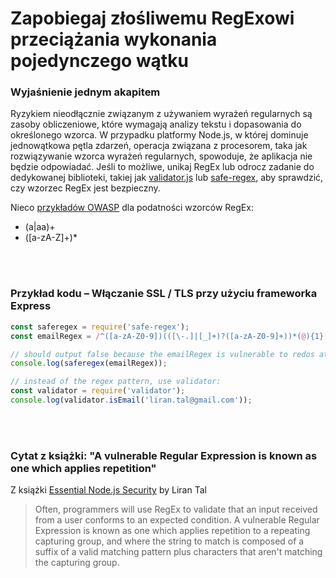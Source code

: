 # Zapobiegaj złośliwemu RegExowi przeciążania wykonania pojedynczego wątku

### Wyjaśnienie jednym akapitem

Ryzykiem nieodłącznie związanym z używaniem wyrażeń regularnych są zasoby obliczeniowe, które wymagają analizy tekstu i dopasowania do określonego wzorca. W przypadku platformy Node.js, w której dominuje jednowątkowa pętla zdarzeń, operacja związana z procesorem, taka jak rozwiązywanie wzorca wyrażeń regularnych, spowoduje, że aplikacja nie będzie odpowiadać.
Jeśli to możliwe, unikaj RegEx lub odrocz zadanie do dedykowanej biblioteki, takiej jak [validator.js](https://github.com/chriso/validator.js) lub [safe-regex](https://github.com/substack/safe-regex), aby sprawdzić, czy wzorzec RegEx jest bezpieczny.

Nieco [przykładów OWASP](https://www.owasp.org/index.php/Regular_expression_Denial_of_Service_-_ReDoS) dla podatności wzorców RegEx:
* (a|aa)+
* ([a-zA-Z]+)*

<br/><br/>

### Przykład kodu – Włączanie SSL / TLS przy użyciu frameworka Express

```javascript
const saferegex = require('safe-regex');
const emailRegex = /^([a-zA-Z0-9])(([\-.]|[_]+)?([a-zA-Z0-9]+))*(@){1}[a-z0-9]+[.]{1}(([a-z]{2,3})|([a-z]{2,3}[.]{1}[a-z]{2,3}))$/;

// should output false because the emailRegex is vulnerable to redos attacks
console.log(saferegex(emailRegex));

// instead of the regex pattern, use validator:
const validator = require('validator');
console.log(validator.isEmail('liran.tal@gmail.com'));
```

<br/><br/>

### Cytat z książki: "A vulnerable Regular Expression is known as one which applies repetition"

Z książki [Essential Node.js Security](https://leanpub.com/nodejssecurity) by Liran Tal
> Often, programmers will use RegEx to validate that an input received from a user conforms to an expected condition. A vulnerable Regular Expression is known as one which applies repetition to a repeating capturing group, and where the string to match is composed of a suffix of a valid matching pattern plus characters that aren't matching the capturing group.

